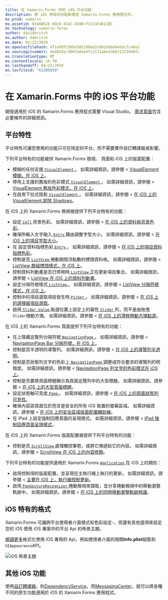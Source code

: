 ```yaml
---
title: 在 Xamarin.Forms 中的 iOS 平台功能
description: 將 iOS 特有的功能新增至 Xamarin.Forms 應用程式中。
ms.prod: xamarin
ms.assetid: 634AB62E-68C8-454C-838B-F1CC4E4E21BC
ms.technology: xamarin-forms
author: davidbritch
ms.author: dabritch
ms.date: 02/22/2019
ms.openlocfilehash: 471e09f236be505190ad2c08169bd445dcfca0a3
ms.sourcegitcommit: 4b402d1c508fa84e4fc3171a6e43b811323948fc
ms.translationtype: MT
ms.contentlocale: zh-TW
ms.lasthandoff: 04/23/2019
ms.locfileid: "61365659"
---
```

# <a name="ios-platform-features-in-xamarinforms"></a>在 Xamarin.Forms 中的 iOS 平台功能

開發適用於 iOS 的 Xamarin.Forms 應用程式需要 Visual Studio。 [需求頁面](~/get-started/requirements.md)包含必要條件的詳細資訊。

## <a name="platform-specifics"></a>平台特性

平台特性可讓您使用的功能只可在特定的平台，而不需要實作自訂轉譯器或影響。

下列平台特有的功能被供 Xamarin.Forms 檢視、 頁面和 iOS 上的版面配置：

- 模糊的任何支援[ `VisualElement` ](xref:Xamarin.Forms.VisualElement)。 如需詳細資訊，請參閱 < [VisualElement 模糊，在 iOS 上](visualelement-blur.md)。
- 停用上支援的舊版的色彩模式[ `VisualElement` ](xref:Xamarin.Forms.VisualElement)。 如需詳細資訊，請參閱 < [VisualElement 舊版色彩模式，在 iOS 上](legacy-color-mode.md)。
- 在啟用下拉式陰影[ `VisualElement` ](xref:Xamarin.Forms.VisualElement)。 如需詳細資訊，請參閱 <<c0> [ 在 iOS 上的 VisualElement 卸除 Shadows](visualelement-drop-shadow.md)。

在 iOS 上的 Xamarin.Forms 檢視被提供下列平台特有的功能：

- 設定[ `Cell` ](xref:Xamarin.Forms.Cell)背景色彩。 如需詳細資訊，請參閱 <<c0> [ 在 iOS 上的資料格背景色彩](cell-background-color.md)。
- 確保所輸入文字融入[ `Entry` ](xref:Xamarin.Forms.Entry)藉由調整字型大小。 如需詳細資訊，請參閱 <<c0> [ 在 iOS 上的項目字型大小](entry-font-size.md)。
- 在 設定資料指標色彩[ `Entry` ](xref:Xamarin.Forms.Entry)。 如需詳細資訊，請參閱 <<c0> [ 在 iOS 上的項目資料指標色彩](entry-cursor-color.md)。
- 控制是否[ `ListView` ](xref:Xamarin.Forms.ListView)捲動期間浮點數的標頭資料格。 如需詳細資訊，請參閱 < [ListView 群組標頭樣式，在 iOS 上](listview-group-header-style.md)。
- 控制資料列動畫是否已停用時[ `ListView` ](xref:Xamarin.Forms.ListView)正在更新項目集合。 如需詳細資訊，請參閱 < [ListView 在 iOS 上的資料列動畫](listview-row-animations.md)。
- 設定分隔符號樣式[ `ListView` ](xref:Xamarin.Forms.ListView)。 如需詳細資訊，請參閱 < [ListView 分隔符號樣式，在 iOS 上](listview-separator-style.md)。
- 控制中的項目選取項目發生時[ `Picker` ](xref:Xamarin.Forms.Picker)。 如需詳細資訊，請參閱 <<c0> [ 在 iOS 上的選擇器項目選取](picker-selection.md)。
- 啟用[ `Slider.Value` ](xref:Xamarin.Forms.Slider.Value)點選位置上設定上的屬性[ `Slider` ](xref:Xamarin.Forms.Slider)列，而不是由拖曳`Slider`捲動方塊。 如需詳細資訊，請參閱 <<c0> [ 在 iOS 上的滑桿捲動方塊點選](slider-thumb.md)。

在 iOS 上的 Xamarin.Forms 頁面提供下列平台特有的功能：

- 在上隱藏巡覽列分隔符號[ `NavigationPage` ](xref:Xamarin.Forms.NavigationPage)。 如需詳細資訊，請參閱 < [NavigationPage Bar 分隔符號，在 iOS 上](navigation-bar-separator.md)。
- 控制是否半透明的導覽列。 如需詳細資訊，請參閱 <<c0> [ 在 iOS 上的導覽列半透明](navigation-bar-translucent.md)。
- 控制是否狀態列文字的色彩上[ `NavigationPage` ](xref:Xamarin.Forms.NavigationPage)調整成符合要求的導覽列的明暗度。 如需詳細資訊，請參閱 < [NavigationPage 列文字的色彩模式在 iOS 上](status-bar-text-color.md)。
- 控制是否要將頁面標題顯示為頁面巡覽列中的大型標題。 如需詳細資訊，請參閱 <<c0> [ 在 iOS 上的大型頁面標題](page-large-title.md)。
- 設定狀態軸可見度[ `Page` ](xref:Xamarin.Forms.Page)。 如需詳細資訊，請參閱 <<c0> [ 在 iOS 上的頁面狀態列可見性](page-status-bar-visibility.md)。
- 確保內容該頁面位於而言是安全的所有 iOS 裝置的螢幕區域。 如需詳細資訊，請參閱 <<c0> [ 在 iOS 上的安全區域版面配置輔助線](page-safe-area-layout.md)。
- 在 iPad 上設定強制回應頁面的呈現樣式。 如需詳細資訊，請參閱 < [iPad 強制回應頁面呈現樣式](ipad-page-presentation-style.md)。

在 iOS 上的 Xamarin.Forms 版面配置被提供下列平台特有的功能：

- 控制是否[ `ScrollView` ](xref:Xamarin.Forms.ScrollView)處理觸控筆勢，或將它傳遞給它的內容。 如需詳細資訊，請參閱 < [ScrollView 在 iOS 上的內容修飾](scrollview-content-touches.md)。

下列平台特有的功能提供適用於 Xamarin.Forms [ `Application` ](xref:Xamarin.Forms.Application)在 iOS 上的類別：

- 啟用控制項的版面配置，並呈現在主執行緒上執行的更新。 如需詳細資訊，請參閱 <<c0> [ 主要在 iOS 上，執行緒控制更新](main-thread-updates-ui.md)。
- 啟用[ `PanGestureRecognizer` ](xref:Xamarin.Forms.PanGestureRecognizer)捲動檢視來擷取，並分享捲動檢視中的移動瀏覽軌跡中。 如需詳細資訊，請參閱 <<c0> [ 在 iOS 上的同時移動瀏覽軌跡辨識](application-pan-gesture.md)。

## <a name="ios-specific-formatting"></a>iOS 特有的格式

Xamarin.Forms 可讓跨平台使用者介面樣式和色彩設定-，但還有其他選項來設定您的 iOS 使用 iOS 專案中的平台 Api 的佈景主題。

[閱讀更多](formatting.md)格式化使用 iOS 專用的 Api，例如使用者介面的相關**Info.plist**組態和`UIAppearance`API。

![](images/status-white-sml.png "iOS 佈景主題")

## <a name="other-ios-features"></a>其他 iOS 功能

使用[自訂轉譯器](~/xamarin-forms/app-fundamentals/custom-renderer/index.md)，則[DependencyService](~/xamarin-forms/app-fundamentals/dependency-service/index.md)，而[MessagingCenter](~/xamarin-forms/app-fundamentals/messaging-center.md)，就可以將各種不同的原生功能適用於 iOS 的 Xamarin.Forms 應用程式。
